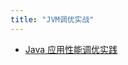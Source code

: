 ```yaml
---
title: "JVM调优实战"
---
```


- [Java 应用性能调优实践](https://developer.ibm.com/zh/languages/java/articles/j-lo-performance-tuning-practice/)